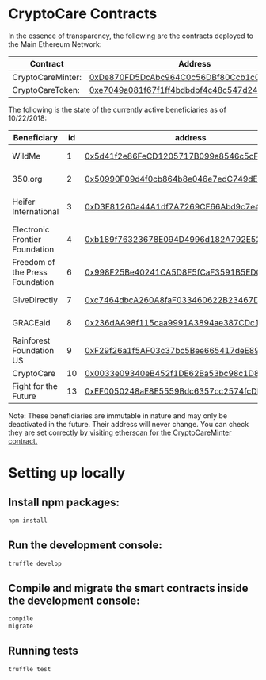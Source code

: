 # CryptoCare Contracts

In the essence of transparency, the following are the contracts deployed to the Main Ethereum Network:

| Contract             | Address                                                                                                                  |
| -------------------- | ------------------------------------------------------------------------------------------------------------------------ |
| CryptoCareMinter:    | [0xDe870FD5DcAbc964C0c56DBf80Ccb1cCed5ad208](https://etherscan.io/address/0xDe870FD5DcAbc964C0c56DBf80Ccb1cCed5ad208)    |
| CryptoCareToken:     | [0xe7049a081f67f1ff4bdbdbf4c48c547d24c48f41](https://etherscan.io/address/0xe7049a081f67f1ff4bdbdbf4c48c547d24c48f41)    |

The following is the state of the currently active beneficiaries as of 10/22/2018:

| Beneficiary                      | id | address                                                                                                                | Verification link |
| -------------------------------- | -- | ---------------------------------------------------------------------------------------------------------------------- | ---------------------------------------------------------------- |
| WildMe                           | 1  | [0x5d41f2e86FeCD1205717B099a8546c5cF6F97e57](https://etherscan.io/address/0x5d41f2e86FeCD1205717B099a8546c5cF6F97e57)  | [https://www.wildme.org/donate/](https://www.wildme.org/donate/) |
| 350.org                          | 2  | [0x50990F09d4f0cb864b8e046e7edC749dE410916b](https://etherscan.io/address/0x50990F09d4f0cb864b8e046e7edC749dE410916b)  | [https://350.org/other-ways-to-give/#bitcoin](https://350.org/other-ways-to-give/#bitcoin) |
| Heifer International             | 3  | [0xD3F81260a44A1df7A7269CF66Abd9c7e4f8CdcD1](https://etherscan.io/address/0xD3F81260a44A1df7A7269CF66Abd9c7e4f8CdcD1)  | [https://www.heifer.org/what-you-can-do/give/digital-currency.html](https://www.heifer.org/what-you-can-do/give/digital-currency.html) |
| Electronic Frontier Foundation   | 4  | [0xb189f76323678E094D4996d182A792E52369c005](https://etherscan.io/address/0xb189f76323678E094D4996d182A792E52369c005)  | [https://www.eff.org/pages/ethereum-and-litecoin-donations](https://www.eff.org/pages/ethereum-and-litecoin-donations) |
| Freedom of the Press Foundation  | 6  | [0x998F25Be40241CA5D8F5fCaF3591B5ED06EF3Be7](https://etherscan.io/address/0x998F25Be40241CA5D8F5fCaF3591B5ED06EF3Be7)  | [https://freedom.press/donate/cryptocurrency/](https://freedom.press/donate/cryptocurrency/) |
| GiveDirectly                     | 7  | [0xc7464dbcA260A8faF033460622B23467Df5AEA42](https://etherscan.io/address/0xc7464dbcA260A8faF033460622B23467Df5AEA42)  | [https://www.givedirectly.org/give-now?crypto=eth](https://www.givedirectly.org/give-now?crypto=eth) |
| GRACEaid                         | 8  | [0x236dAA98f115caa9991A3894ae387CDc13eaaD1B](https://etherscan.io/address/0x236dAA98f115caa9991A3894ae387CDc13eaaD1B)  | [https://www.graceaid.org.uk/donations/](https://www.graceaid.org.uk/donations/) |
| Rainforest Foundation US         | 9  | [0xF29f26a1f5AF03c37bc5Bee665417deE891C8695](https://etherscan.io/address/0xF29f26a1f5AF03c37bc5Bee665417deE891C8695)  | [https://rainforestfoundation.org/donatenow/#etheranchor](https://rainforestfoundation.org/donatenow/#etheranchor) |
| CryptoCare                       | 10 | [0x0033e09340eB452f1DE62Ba53bc98c1D8D6B544D](https://etherscan.io/address/0x0033e09340eB452f1DE62Ba53bc98c1D8D6B544D)  | You can take our word for it :) |
| Fight for the Future             | 13 | [0xEF0050248aE8E5559Bdc6357cc2574fcDF434837](https://etherscan.io/address/0xEF0050248aE8E5559Bdc6357cc2574fcDF434837)  | [https://donate.fightforthefuture.org/cryptocurrency/](https://donate.fightforthefuture.org/cryptocurrency/) |

Note: These beneficiaries are immutable in nature and may only be deactivated in the future. Their address will never change. You can check they are set correctly [by visiting etherscan for the CryptoCareMinter contract.](https://etherscan.io/address/0xDe870FD5DcAbc964C0c56DBf80Ccb1cCed5ad208)


# Setting up locally

## Install npm packages:
```bash
npm install
```

## Run the development console:
```bash
truffle develop
```

## Compile and migrate the smart contracts inside the development console:
```bash
compile
migrate
```

## Running tests
```bash
truffle test
```
